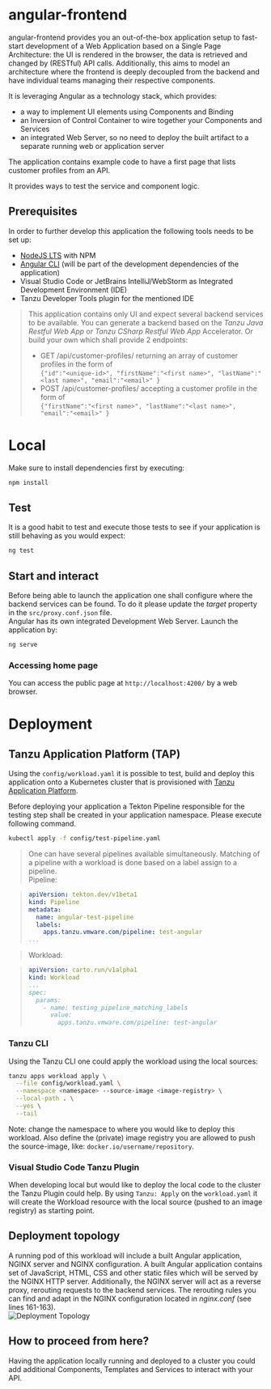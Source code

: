 # angular-frontend

angular-frontend provides you an out-of-the-box application setup to fast-start development of a Web Application based
on a Single Page Architecture: the UI is rendered in the browser, the data is retrieved and changed by (RESTful) API calls. Additionally, this aims to model an architecture where the frontend is deeply decoupled from the backend and have individual teams managing their respective components.

It is leveraging Angular as a technology stack, which provides:

- a way to implement UI elements using Components and Binding
- an Inversion of Control Container to wire together your Components and Services
- an integrated Web Server, so no need to deploy the built artifact to a separate running web or application server

The application contains example code to have a first page that lists customer profiles from an API.

It provides ways to test the service and component logic.

## Prerequisites

In order to further develop this application the following tools needs to be set up:

- [NodeJS LTS](https://nodejs.org/) with NPM
- [Angular CLI](https://angular.io/cli) (will be part of the development dependencies of the application)
- Visual Studio Code or JetBrains IntelliJ/WebStorm as Integrated Development Environment (IDE)
- Tanzu Developer Tools plugin for the mentioned IDE

> This application contains only UI and expect several backend services to be available. You can generate a backend based
> on the *Tanzu Java Restful Web App* or *Tanzu CSharp Restful Web App*  Accelerator. Or build your own which shall provide 2 endpoints:
> - GET /api/customer-profiles/ returning an array of customer profiles in the form of  
> ```{"id":"<unique-id>", "firstName":"<first name>", "lastName":"<last name>", "email":"<email>" }```
> - POST /api/customer-profiles/ accepting a customer profile in the form of  
> ```{"firstName":"<first name>", "lastName":"<last name>", "email":"<email>" }```

# Local

Make sure to install dependencies first by executing:

```bash
npm install
```

## Test

It is a good habit to test and execute those tests to see if your application is still behaving as you would expect:

```bash
ng test
```

## Start and interact

Before being able to launch the application one shall configure where the backend services can be found. To do it please update the *target*
property in the `src/proxy.conf.json` file.  
Angular has its own integrated Development Web Server. Launch the application by:

```bash
ng serve
```

### Accessing home page

You can access the public page at `http://localhost:4200/` by a web browser.

# Deployment

## Tanzu Application Platform (TAP)

Using the `config/workload.yaml` it is possible to test, build and deploy this application onto a
Kubernetes cluster that is provisioned with [Tanzu Application Platform](https://tanzu.vmware.com/application-platform).

Before deploying your application a Tekton Pipeline responsible for the testing step shall be created in your application
namespace. Please execute following command.

```bash
kubectl apply -f config/test-pipeline.yaml
```

> One can have several pipelines available simultaneously. Matching of a pipeline with a workload is done based on a label assign to a pipeline.  
> Pipeline:

> ```yaml
> apiVersion: tekton.dev/v1beta1
> kind: Pipeline
> metadata:
>   name: angular-test-pipeline
>   labels:
>     apps.tanzu.vmware.com/pipeline: test-angular
> ...
> ```  

> Workload:

> ```yaml
> apiVersion: carto.run/v1alpha1
> kind: Workload
> ...
> spec:
>   params:
>     - name: testing_pipeline_matching_labels
>       value:
>         apps.tanzu.vmware.com/pipeline: test-angular
> ```

### Tanzu CLI

Using the Tanzu CLI one could apply the workload using the local sources:

```bash
tanzu apps workload apply \
  --file config/workload.yaml \
  --namespace <namespace> --source-image <image-registry> \
  --local-path . \
  --yes \
  --tail
````

Note: change the namespace to where you would like to deploy this workload. Also define the (private) image registry you
are allowed to push the source-image, like: `docker.io/username/repository`.



### Visual Studio Code Tanzu Plugin

When developing local but would like to deploy the local code to the cluster the Tanzu Plugin could help.
By using `Tanzu: Apply` on the `workload.yaml` it will create the Workload resource with the local source (pushed to an image registry) as
starting point.

## Deployment topology

A running pod of this workload will include a built Angular application, NGINX server and NGINX configuration. A built Angular application
contains set of JavaScript, HTML, CSS and other static files which will be served by the NGINX HTTP server. Additionally, the NGINX server
will act as a reverse proxy, rerouting requests to the backend services. The rerouting rules you can find and adapt in the NGINX configuration
located in *nginx.conf* (see lines 161-163).  
![Deployment Topology](DeploymentTopology.png)  

## How to proceed from here?

Having the application locally running and deployed to a cluster you could add additional Components, Templates and Services to interact
with your API.
